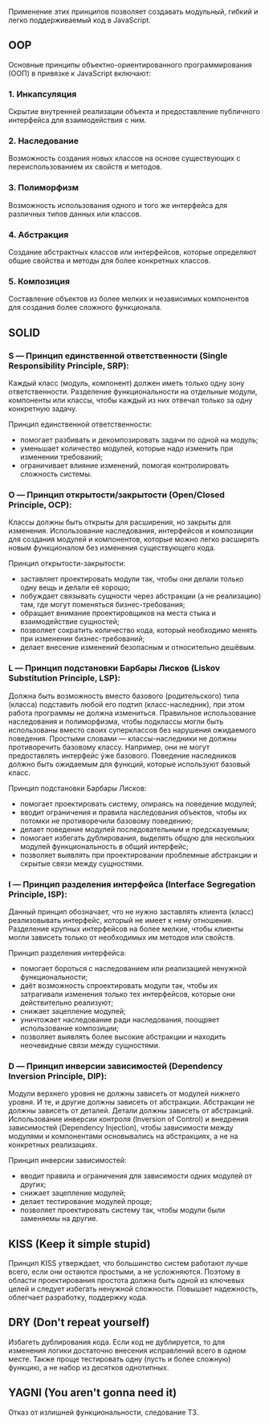 Применение этих принципов позволяет создавать модульный, гибкий и легко поддерживаемый код в JavaScript.

## OOP
Основные принципы объектно-ориентированного программирования (ООП) в привязке к JavaScript включают:

### 1. Инкапсуляция
Скрытие внутренней реализации объекта и предоставление публичного интерфейса для взаимодействия с ним.

### 2. Наследование
Возможность создания новых классов на основе существующих с переиспользованием их свойств и методов.

### 3. Полиморфизм
Возможность использования одного и того же интерфейса для различных типов данных или классов.

### 4. Абстракция
Создание абстрактных классов или интерфейсов, которые определяют общие свойства и методы для более конкретных классов.

### 5. Композиция
Составление объектов из более мелких и независимых компонентов для создания более сложного функционала.

## SOLID
### S — Принцип единственной ответственности (Single Responsibility Principle, SRP):
Каждый класс (модуль, компонент) должен иметь только одну зону ответственности.
Разделение функциональности на отдельные модули, компоненты или классы, чтобы каждый из них отвечал только за одну конкретную задачу.

Принцип единственной ответственности:
- помогает разбивать и декомпозировать задачи по одной на модуль;
- уменьшает количество модулей, которые надо изменить при изменении требований;
- ограничивает влияние изменений, помогая контролировать сложность системы.

### O — Принцип открытости/закрытости (Open/Closed Principle, OCP):
Классы должны быть открыты для расширения, но закрыты для изменения.
Использование наследования, интерфейсов и композиции для создания модулей и компонентов, которые можно легко расширять новым функционалом без изменения существующего кода.

Принцип открытости-закрытости:
- заставляет проектировать модули так, чтобы они делали только одну вещь и делали её хорошо;
- побуждает связывать сущности через абстракции (а не реализацию) там, где могут поменяться бизнес-требования;
- обращает внимание проектировщиков на места стыка и взаимодействие сущностей;
- позволяет сократить количество кода, который необходимо менять при изменении бизнес-требований;
- делает внесение изменений безопасным и относительно дешёвым.

### L — Принцип подстановки Барбары Лисков (Liskov Substitution Principle, LSP):
Должна быть возможность вместо базового (родительского) типа (класса) подставить любой его подтип (класс-наследник), при этом работа программы не должна измениться.
Правильное использование наследования и полиморфизма, чтобы подклассы могли быть использованы вместо своих суперклассов без нарушения ожидаемого поведения.
Простыми словами — классы-наследники не должны противоречить базовому классу. Например, они не могут предоставлять интерфейс ýже базового. Поведение наследников должно быть ожидаемым для функций, которые используют базовый класс.

Принцип подстановки Барбары Лисков:
- помогает проектировать систему, опираясь на поведение модулей;
- вводит ограничения и правила наследования объектов, чтобы их потомки не противоречили базовому поведению;
- делает поведение модулей последовательным и предсказуемым;
- помогает избегать дублирования, выделять общую для нескольких модулей функциональность в общий интерфейс;
- позволяет выявлять при проектировании проблемные абстракции и скрытые связи между сущностями.

### I — Принцип разделения интерфейса (Interface Segregation Principle, ISP):
Данный принцип обозначает, что не нужно заставлять клиента (класс) реализовывать интерфейс, который не имеет к нему отношения.
Разделение крупных интерфейсов на более мелкие, чтобы клиенты могли зависеть только от необходимых им методов или свойств.

Принцип разделения интерфейса:
- помогает бороться с наследованием или реализацией ненужной функциональности;
- даёт возможность спроектировать модули так, чтобы их затрагивали изменения только тех интерфейсов, которые они действительно реализуют;
- снижает зацепление модулей;
- уничтожает наследование ради наследования, поощряет использование композиции;
- позволяет выявлять более высокие абстракции и находить неочевидные связи между сущностями.

### D — Принцип инверсии зависимостей (Dependency Inversion Principle, DIP):
Модули верхнего уровня не должны зависеть от модулей нижнего уровня. И те, и другие должны зависеть от абстракции. Абстракции не должны зависеть от деталей. Детали должны зависеть от абстракций.
Использование инверсии контроля (Inversion of Control) и внедрения зависимостей (Dependency Injection), чтобы зависимости между модулями и компонентами основывались на абстракциях, а не на конкретных реализациях.

Принцип инверсии зависимостей:
- вводит правила и ограничения для зависимости одних модулей от других;
- снижает зацепление модулей;
- делает тестирование модулей проще;
- позволяет проектировать систему так, чтобы модули были заменяемы на другие.

## KISS (Keep it simple stupid)
Принцип KISS утверждает, что большинство систем работают лучше всего, если они остаются простыми, а не усложняются. Поэтому в области проектирования простота должна быть одной из ключевых целей и следует избегать ненужной сложности. 
Повышает надежность, облегчает разработку, поддержку кода.

## DRY (Don't repeat yourself)
Избагеть дублирования кода.
Если код не дублируется, то для изменения логики достаточно внесения исправлений всего в одном месте. Также проще тестировать одну (пусть и более сложную) функцию, а не набор из десятков однотипных.

## YAGNI (You aren't gonna need it)
Отказ от излишней функциональности, следование ТЗ.

